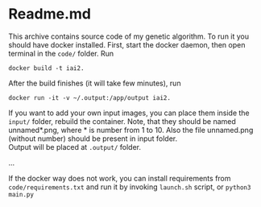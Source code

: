 # Readme.md
This archive contains source code of my genetic algorithm.
To run it you should have docker installed.
First, start the docker daemon, then open terminal in the ```code/``` folder.
Run 
```
docker build -t iai2.
```
After the build finishes (it will take few minutes), run 
```
docker run -it -v ~/.output:/app/output iai2.
```
If you want to add your own input images, you can place them inside the 
```input/``` folder, rebuild the container.
Note, that they should be named unnamed*.png, where * is number from 1 to 10. Also the file unnamed.png (without number) should be present in input folder.\
Output will be placed at ```.output/``` folder.

...

If the docker way does not work, you can install requirements from 
```code/requirements.txt``` and run it by invoking ```launch.sh``` script, or ```python3 main.py```